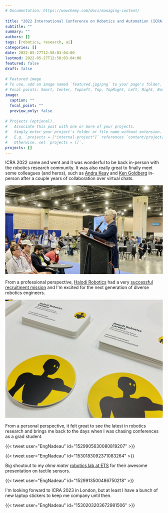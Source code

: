 ```yaml
---
# Documentation: https://wowchemy.com/docs/managing-content/

title: "2022 International Conference on Robotics and Automation (ICRA) Recap"
subtitle: ""
summary: ""
authors: []
tags: [robotics, research, ai]
categories: []
date: 2022-05-27T12:58:03-04:00
lastmod: 2022-05-27T12:58:03-04:00
featured: false
draft: false

# Featured image
# To use, add an image named `featured.jpg/png` to your page's folder.
# Focal points: Smart, Center, TopLeft, Top, TopRight, Left, Right, BottomLeft, Bottom, BottomRight.
image:
  caption: ""
  focal_point: ""
  preview_only: false

# Projects (optional).
#   Associate this post with one or more of your projects.
#   Simply enter your project's folder or file name without extension.
#   E.g. `projects = ["internal-project"]` references `content/project/deep-learning/index.md`.
#   Otherwise, set `projects = []`.
projects: []
---
```


ICRA 2022 came and went and it was wonderful to be back in-person with the robotics research community.
It was also really great to finally meet some colleagues (and heros), such as [Andra Keay](https://www.linkedin.com/in/andra-keay/) and [Ken Goldberg](https://twitter.com/Ken_Goldberg) in-person after a couple years of collaboration over virtual chats.

![Andra Keay presenting startup insights.](./IMG_7477.JPEG)

From a professional perspective, [Halodi Robotics](https://www.halodi.com/) had a very [successful recruitment mission](https://www.halodi.com/careers) and I'm excited for the next generation of diverse robotics engineers.

![Halodi Robotics laptop stickers and business cards.](./IMG_7461.jpeg)

From a personal perspective, it felt great to see the latest in robotics research and brings me back to the days when I was chasing conferences as a grad student.

{{< tweet user="EngNadeau" id="1529905630080819207" >}}

{{< tweet user="EngNadeau" id="1530183092371083264" >}}

Big shoutout to my *alma mater* [robotics lab at ETS](https://en.etsmtl.ca/unites-de-recherche/coro/accueil?lang=en-CA) for their awesome presentation on tactile sensors.

{{< tweet user="EngNadeau" id="1529913500486750218" >}}

I'm looking forward to ICRA 2023 in London, but at least I have a bunch of new laptop stickers to keep me company until then.

{{< tweet user="EngNadeau" id="1530203203672981506" >}}
